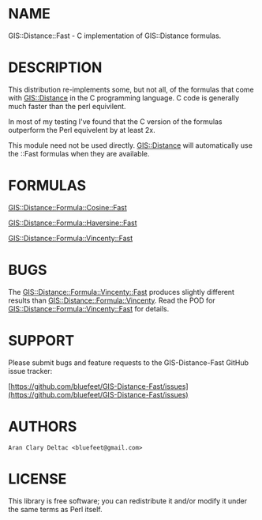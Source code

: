 # NAME

GIS::Distance::Fast - C implementation of GIS::Distance formulas.

# DESCRIPTION

This distribution re-implements some, but not all, of the formulas
that come with [GIS::Distance](https://metacpan.org/pod/GIS::Distance) in the C programming language.  C code
is generally much faster than the perl equivilent.

In most of my testing I've found that the C version of the formulas
outperform the Perl equivelent by at least 2x.

This module need not be used directly.  [GIS::Distance](https://metacpan.org/pod/GIS::Distance) will automatically
use the ::Fast formulas when they are available.

# FORMULAS

[GIS::Distance::Formula::Cosine::Fast](https://metacpan.org/pod/GIS::Distance::Formula::Cosine::Fast)

[GIS::Distance::Formula::Haversine::Fast](https://metacpan.org/pod/GIS::Distance::Formula::Haversine::Fast)

[GIS::Distance::Formula::Vincenty::Fast](https://metacpan.org/pod/GIS::Distance::Formula::Vincenty::Fast)

# BUGS

The [GIS::Distance::Formula::Vincenty::Fast](https://metacpan.org/pod/GIS::Distance::Formula::Vincenty::Fast) produces slightly different results than
[GIS::Distance::Formula::Vincenty](https://metacpan.org/pod/GIS::Distance::Formula::Vincenty).  Read the POD for [GIS::Distance::Formula::Vincenty::Fast](https://metacpan.org/pod/GIS::Distance::Formula::Vincenty::Fast)
for details.

# SUPPORT

Please submit bugs and feature requests to the GIS-Distance-Fast GitHub issue tracker:

[https://github.com/bluefeet/GIS-Distance-Fast/issues](https://github.com/bluefeet/GIS-Distance-Fast/issues)

# AUTHORS

    Aran Clary Deltac <bluefeet@gmail.com>

# LICENSE

This library is free software; you can redistribute it and/or modify
it under the same terms as Perl itself.
